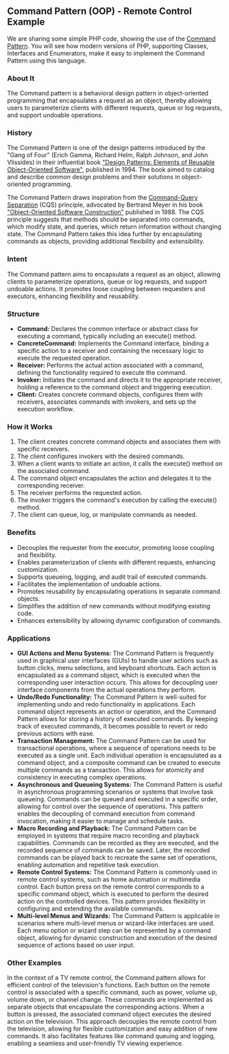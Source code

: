## Command Pattern (OOP) - Remote Control Example

We are sharing some simple PHP code, showing the use of
the [Command Pattern](https://en.wikipedia.org/wiki/Command_pattern). You will see how modern versions of PHP,
supporting Classes, Interfaces and Enumerators, make it easy to implement the Command Pattern using this language.

### About It

The Command pattern is a behavioral design pattern in object-oriented programming that encapsulates a request as an
object, thereby allowing users to parameterize clients with different requests, queue or log requests, and support
undoable operations.

### History

The Command Pattern is one of the design patterns introduced by the "Gang of Four" (Erich Gamma, Richard Helm, Ralph
Johnson, and John Vlissides) in their influential
book ["Design Patterns: Elements of Reusable Object-Oriented Software"](https://en.wikipedia.org/wiki/Design_Patterns),
published in 1994. The book aimed to catalog and describe common design problems and their solutions in object-oriented
programming.

The Command Pattern draws inspiration from
the [Command-Query Separation](https://en.wikipedia.org/wiki/Command%E2%80%93query_separation) (CQS) principle,
advocated by Bertrand Meyer in
his book ["Object-Oriented Software Construction"](https://en.wikipedia.org/wiki/Object-Oriented_Software_Construction)
published in 1988. The CQS principle suggests that methods should be
separated into commands, which modify state, and queries, which return information without changing state. The Command
Pattern takes this idea further by encapsulating commands as objects, providing additional flexibility and
extensibility.

### Intent

The Command pattern aims to encapsulate a request as an object, allowing clients to parameterize operations, queue or
log requests, and support undoable actions. It promotes loose coupling between requesters and executors, enhancing
flexibility and reusability.

### Structure

- **Command:** Declares the common interface or abstract class for executing a command, typically including an execute()
  method.
- **ConcreteCommand:** Implements the Command interface, binding a specific action to a receiver and containing the
  necessary logic to execute the requested operation.
- **Receiver:** Performs the actual action associated with a command, defining the functionality required to execute the
  command.
- **Invoker:** Initiates the command and directs it to the appropriate receiver, holding a reference to the command
  object and triggering execution.
- **Client:** Creates concrete command objects, configures them with receivers, associates commands with invokers, and
  sets up the execution workflow.

### How it Works

1. The client creates concrete command objects and associates them with specific receivers.
2. The client configures invokers with the desired commands.
3. When a client wants to initiate an action, it calls the execute() method on the associated command.
4. The command object encapsulates the action and delegates it to the corresponding receiver.
5. The receiver performs the requested action.
6. The invoker triggers the command's execution by calling the execute() method.
7. The client can queue, log, or manipulate commands as needed.

### Benefits

- Decouples the requester from the executor, promoting loose coupling and flexibility.
- Enables parameterization of clients with different requests, enhancing customization.
- Supports queueing, logging, and audit trail of executed commands.
- Facilitates the implementation of undoable actions.
- Promotes reusability by encapsulating operations in separate command objects.
- Simplifies the addition of new commands without modifying existing code.
- Enhances extensibility by allowing dynamic configuration of commands.

### Applications

- **GUI Actions and Menu Systems:** The Command Pattern is frequently used in graphical user interfaces (GUIs) to handle
  user actions such as button clicks, menu selections, and keyboard shortcuts. Each action is encapsulated as a command
  object, which is executed when the corresponding user interaction occurs. This allows for decoupling user interface
  components from the actual operations they perform.
- **Undo/Redo Functionality:** The Command Pattern is well-suited for implementing undo and redo functionality in
  applications. Each command object represents an action or operation, and the Command Pattern allows for storing a
  history of executed commands. By keeping track of executed commands, it becomes possible to revert or redo previous
  actions with ease.
- **Transaction Management:** The Command Pattern can be used for transactional operations, where a sequence of
  operations needs to be executed as a single unit. Each individual operation is encapsulated as a command object, and a
  composite command can be created to execute multiple commands as a transaction. This allows for atomicity and
  consistency in executing complex operations.
- **Asynchronous and Queueing Systems:** The Command Pattern is useful in asynchronous programming scenarios or systems
  that involve task queueing. Commands can be queued and executed in a specific order, allowing for control over the
  sequence of operations. This pattern enables the decoupling of command execution from command invocation, making it
  easier to manage and schedule tasks.
- **Macro Recording and Playback:** The Command Pattern can be employed in systems that require macro recording and
  playback capabilities. Commands can be recorded as they are executed, and the recorded sequence of commands can be
  saved. Later, the recorded commands can be played back to recreate the same set of operations, enabling automation and
  repetitive task execution.
- **Remote Control Systems:** The Command Pattern is commonly used in remote control systems, such as home automation or
  multimedia control. Each button press on the remote control corresponds to a specific command object, which is
  executed to perform the desired action on the controlled devices. This pattern provides flexibility in configuring and
  extending the available commands.
- **Multi-level Menus and Wizards:** The Command Pattern is applicable in scenarios where multi-level menus or
  wizard-like interfaces are used. Each menu option or wizard step can be represented by a command object, allowing for
  dynamic construction and execution of the desired sequence of actions based on user input.

### Other Examples

In the context of a TV remote control, the Command pattern allows for efficient control of the television's functions.
Each button on the remote control is associated with a specific command, such as power, volume up, volume down, or
channel change. These commands are implemented as separate objects that encapsulate the corresponding actions. When a
button is pressed, the associated command object executes the desired action on the television. This approach decouples
the remote control from the television, allowing for flexible customization and easy addition of new commands. It also
facilitates features like command queuing and logging, enabling a seamless and user-friendly TV viewing experience.